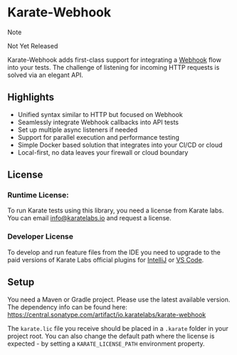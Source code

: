 # Karate-Webhook

> [!NOTE]
> Not Yet Released

Karate-Webhook adds first-class support for integrating a [Webhook](https://en.wikipedia.org/wiki/Webhook) flow into your tests. The challenge of listening for incoming HTTP requests is solved via an elegant API.

## Highlights
* Unified syntax similar to HTTP but focused on Webhook
* Seamlessly integrate Webhook callbacks into API tests
* Set up multiple async listeners if needed
* Support for parallel execution and performance testing
* Simple Docker based solution that integrates into your CI/CD or cloud
* Local-first, no data leaves your firewall or cloud boundary

## License
### Runtime License:
To run Karate tests using this library, you need a license from Karate labs. You can email info@karatelabs.io and request a license.

### Developer License
To develop and run feature files from the IDE you need to upgrade to the paid versions of Karate Labs official plugins for [IntelliJ](https://github.com/karatelabs/intellij-plugin) or [VS Code](https://github.com/karatelabs/vscode-extension).

## Setup
You need a Maven or Gradle project. Please use the latest available version. The dependency info can be found here: https://central.sonatype.com/artifact/io.karatelabs/karate-webhook

The `karate.lic` file you receive should be placed in a `.karate` folder in your project root. You can also change the default path where the license is expected - by setting a `KARATE_LICENSE_PATH` environment property.
 